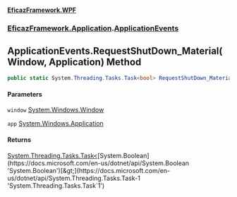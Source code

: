 #### [EficazFramework.WPF](EficazFrameworkWPF.md 'EficazFramework WPF')
### [EficazFramework.Application](EficazFrameworkWPF.md#EficazFramework.Application 'EficazFramework.Application').[ApplicationEvents](EficazFramework.Application/ApplicationEvents.md 'EficazFramework.Application.ApplicationEvents')

## ApplicationEvents.RequestShutDown_Material(Window, Application) Method

```csharp
public static System.Threading.Tasks.Task<bool> RequestShutDown_Material(System.Windows.Window window, System.Windows.Application app);
```
#### Parameters

<a name='EficazFramework.Application.ApplicationEvents.RequestShutDown_Material(System.Windows.Window,System.Windows.Application).window'></a>

`window` [System.Windows.Window](https://docs.microsoft.com/en-us/dotnet/api/System.Windows.Window 'System.Windows.Window')

<a name='EficazFramework.Application.ApplicationEvents.RequestShutDown_Material(System.Windows.Window,System.Windows.Application).app'></a>

`app` [System.Windows.Application](https://docs.microsoft.com/en-us/dotnet/api/System.Windows.Application 'System.Windows.Application')

#### Returns
[System.Threading.Tasks.Task&lt;](https://docs.microsoft.com/en-us/dotnet/api/System.Threading.Tasks.Task-1 'System.Threading.Tasks.Task`1')[System.Boolean](https://docs.microsoft.com/en-us/dotnet/api/System.Boolean 'System.Boolean')[&gt;](https://docs.microsoft.com/en-us/dotnet/api/System.Threading.Tasks.Task-1 'System.Threading.Tasks.Task`1')